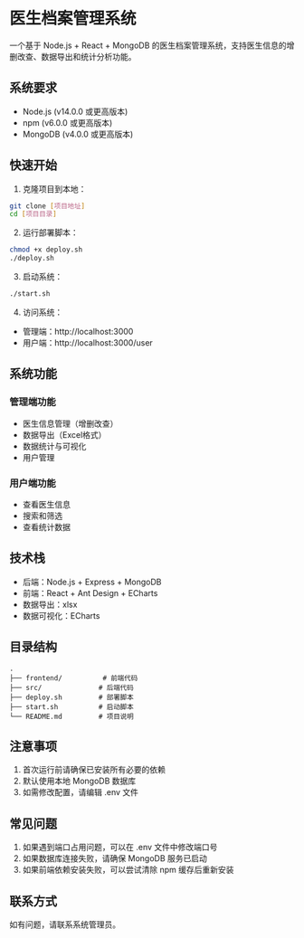 # 医生档案管理系统

一个基于 Node.js + React + MongoDB 的医生档案管理系统，支持医生信息的增删改查、数据导出和统计分析功能。

## 系统要求

- Node.js (v14.0.0 或更高版本)
- npm (v6.0.0 或更高版本)
- MongoDB (v4.0.0 或更高版本)

## 快速开始

1. 克隆项目到本地：
```bash
git clone [项目地址]
cd [项目目录]
```

2. 运行部署脚本：
```bash
chmod +x deploy.sh
./deploy.sh
```

3. 启动系统：
```bash
./start.sh
```

4. 访问系统：
- 管理端：http://localhost:3000
- 用户端：http://localhost:3000/user

## 系统功能

### 管理端功能
- 医生信息管理（增删改查）
- 数据导出（Excel格式）
- 数据统计与可视化
- 用户管理

### 用户端功能
- 查看医生信息
- 搜索和筛选
- 查看统计数据

## 技术栈

- 后端：Node.js + Express + MongoDB
- 前端：React + Ant Design + ECharts
- 数据导出：xlsx
- 数据可视化：ECharts

## 目录结构

```
.
├── frontend/          # 前端代码
├── src/              # 后端代码
├── deploy.sh         # 部署脚本
├── start.sh          # 启动脚本
└── README.md         # 项目说明
```

## 注意事项

1. 首次运行前请确保已安装所有必要的依赖
2. 默认使用本地 MongoDB 数据库
3. 如需修改配置，请编辑 .env 文件

## 常见问题

1. 如果遇到端口占用问题，可以在 .env 文件中修改端口号
2. 如果数据库连接失败，请确保 MongoDB 服务已启动
3. 如果前端依赖安装失败，可以尝试清除 npm 缓存后重新安装

## 联系方式

如有问题，请联系系统管理员。 